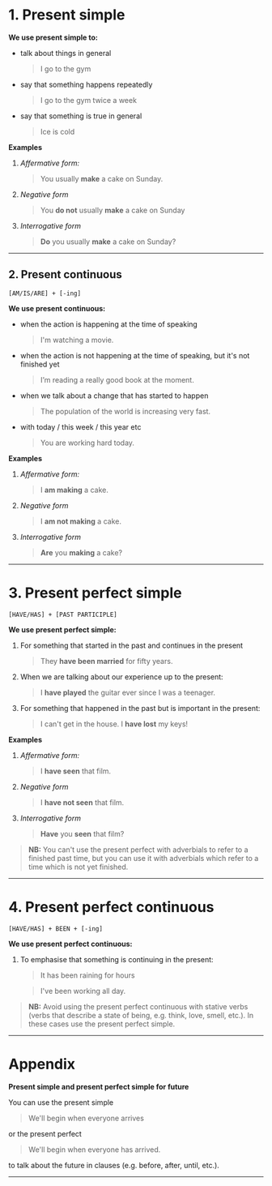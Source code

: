 # 1. Present simple 
**We use present simple to:**
- talk about things in general   
    > I go to the gym
- say that something happens repeatedly
    > I go to the gym twice a week
- say that something is true in general
   > Ice is cold

**Examples**
1) *Affermative form:*
    > You usually **make** a cake on Sunday.
2) *Negative form*
    > You **do not** usually **make** a cake on Sunday
3) *Interrogative form*
    > **Do** you usually **make** a cake on Sunday?

---
## 2. Present continuous 
    [AM/IS/ARE] + [-ing]
**We use present continuous:**
- when the action is happening at the time of speaking 
    > I'm watching a movie.
- when the action is not happening at the time of speaking, but it's not finished yet
    > I’m reading a really good book at the moment.
- when we talk about a change that has started to happen
   > The population of the world is increasing very fast.
-  with today / this week / this year etc
    > You are working hard today.

**Examples**
1) *Affermative form:*
    > I **am making** a cake.
2) *Negative form*
    > I **am not making** a cake.
3) *Interrogative form*
    > **Are** you **making** a cake?
---
# 3. Present perfect simple

    [HAVE/HAS] + [PAST PARTICIPLE]

**We use present perfect simple:**
1. For something that started in the past and continues in the present
   > They **have been married** for fifty years.
2. When we are talking about our experience up to the present:
   > I **have played** the guitar ever since I was a teenager.
2. For something that happened in the past but is important in the present:
   > I can't get in the house. I **have lost** my keys!
      
**Examples**
1) *Affermative form:*
    > I **have seen** that film.
2) *Negative form*
    > I **have not seen** that film.
3) *Interrogative form*
    > **Have** you **seen** that film?

> **NB:**  You can't use the present perfect with adverbials to refer to a finished past time, but you can use it with adverbials which refer to a time which is not yet finished.

---

# 4. Present perfect continuous

    [HAVE/HAS] + BEEN + [-ing]

**We use present perfect continuous:**
1. To emphasise that something is continuing in the present:
    > It has been raining for hours

    > I've been working all day.

> **NB:**  Avoid using the present perfect continuous with stative verbs (verbs that describe a state of being, e.g. think, love, smell, etc.). In these cases use the present perfect simple.
---

# Appendix

**Present simple and present perfect simple for future**

You can use the present simple 
> We'll begin when everyone arrives

or the present perfect
> We'll begin when everyone has arrived.

to talk about the future in clauses (e.g. before, after, until, etc.).

---